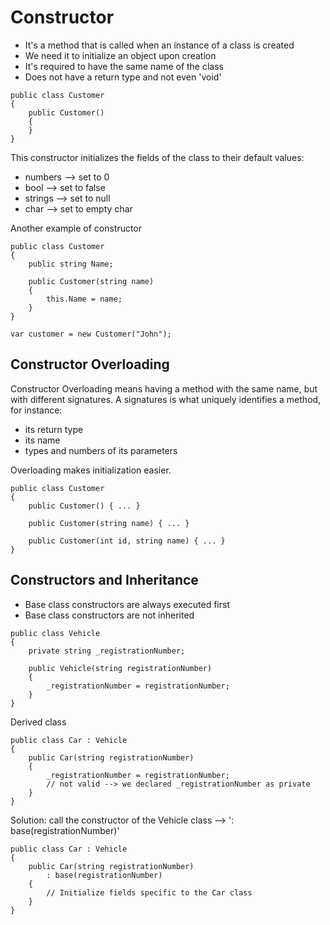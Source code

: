 # Constructor
- It's a method that is called when an instance of a class is created
- We need it to initialize an object upon creation
- It's required to have the same name of the class
- Does not have a return type and not even 'void'


```
public class Customer
{
    public Customer()
    {
    }   
}
```

This constructor initializes the fields of the class to their default values:
- numbers   --> set to 0
- bool      --> set to false
- strings   --> set to null
- char      --> set to empty char



Another example of constructor

```
public class Customer
{
    public string Name;

    public Customer(string name)
    {
        this.Name = name;
    }
}

var customer = new Customer("John");
```



## Constructor Overloading

Constructor Overloading means having a method with the same name, but with different signatures.
A signatures is what uniquely identifies a method, for instance: 
- its return type 
- its name
- types and numbers of its parameters

Overloading makes initialization easier.

```
public class Customer
{
    public Customer() { ... }

    public Customer(string name) { ... }

    public Customer(int id, string name) { ... }
}
```



## Constructors and Inheritance

- Base class constructors are always executed first
- Base class constructors are not inherited

```
public class Vehicle
{
    private string _registrationNumber;

    public Vehicle(string registrationNumber)
    {
        _registrationNumber = registrationNumber;
    }
}
```

Derived class
```
public class Car : Vehicle
{
    public Car(string registrationNumber)
    {
        _registrationNumber = registrationNumber;
        // not valid --> we declared _registrationNumber as private
    }
}
```

Solution: call the constructor of the Vehicle class --> ': base(registrationNumber)'
```
public class Car : Vehicle
{
    public Car(string registrationNumber)
        : base(registrationNumber)
    {
        // Initialize fields specific to the Car class
    }
}
```